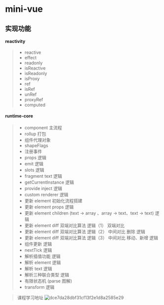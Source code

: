 # mini-vue

## 实现功能

#### reactivity

> - reactive
> - effect
> - readonly
> - isReactive
> - isReadonly
> - isProxy
> - ref
> - isRef
> - unRef
> - proxyRef
> - computed

#### runtime-core

> - component 主流程
> - rollup 打包
> - 组件代理对象
> - shapeFlags
> - 注册事件
> - props 逻辑
> - emit 逻辑
> - slots 逻辑
> - fragment text 逻辑
> - getCurrentInstance 逻辑
> - provide inject 逻辑
> - custom renderer 逻辑
> - 更新 element 初始化流程搭建
> - 更新 element props 逻辑
> - 更新 element children (text -> array 、array -> text、text -> text) 逻辑
> - 更新 element diff 双端对比算法 逻辑（1） 双端对比
> - 更新 element diff 双端对比算法 逻辑（2） 中间对比 删除 逻辑
> - 更新 element diff 双端对比算法 逻辑（3） 中间对比 移动、新增 逻辑
> - 组件更新 逻辑
> - nextTick 逻辑
> - 解析插值功能 逻辑
> - 解析 element 逻辑
> - 解析 text 逻辑
> - 解析三种联合类型 逻辑
> - 有限状态机 (parse 图解)
> - transform 逻辑


> 课程学习地址
> ![dce7da28dbf31cf13f2e1d8a2585e29](https://user-images.githubusercontent.com/29727848/159952869-17f82eec-2a21-4dfd-95fa-bb589549c9a0.jpg)
